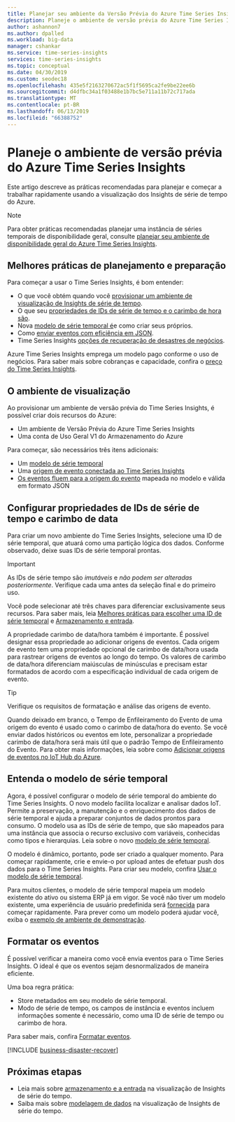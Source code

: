 ```yaml
---
title: Planejar seu ambiente da Versão Prévia do Azure Time Series Insights | Microsoft Docs
description: Planeje o ambiente de versão prévia do Azure Time Series Insights.
author: ashannon7
ms.author: dpalled
ms.workload: big-data
manager: cshankar
ms.service: time-series-insights
services: time-series-insights
ms.topic: conceptual
ms.date: 04/30/2019
ms.custom: seodec18
ms.openlocfilehash: 435e5f2163270672ac5f1f5695ca2fe9be22ee6b
ms.sourcegitcommit: d4dfbc34a1f03488e1b7bc5e711a11b72c717ada
ms.translationtype: MT
ms.contentlocale: pt-BR
ms.lasthandoff: 06/13/2019
ms.locfileid: "66388752"
---
```

# <a name="plan-your-azure-time-series-insights-preview-environment"></a>Planeje o ambiente de versão prévia do Azure Time Series Insights

Este artigo descreve as práticas recomendadas para planejar e começar a trabalhar rapidamente usando a visualização dos Insights de série de tempo do Azure.

> [!NOTE]
> Para obter práticas recomendadas planejar uma instância de séries temporais de disponibilidade geral, consulte [planejar seu ambiente de disponibilidade geral do Azure Time Series Insights](time-series-insights-environment-planning.md).

## <a name="best-practices-for-planning-and-preparation"></a>Melhores práticas de planejamento e preparação

Para começar a usar o Time Series Insights, é bom entender:

* O que você obtém quando você [provisionar um ambiente de visualização de Insights de série de tempo](#the-preview-environment).
* O que seu [propriedades de IDs de série de tempo e o carimbo de hora são](#configure-time-series-ids-and-timestamp-properties).
* Nova [modelo de série temporal é](#understand-the-time-series-model)e como criar seus próprios.
* Como [enviar eventos com eficiência em JSON](#shape-your-events).
* Time Series Insights [opções de recuperação de desastres de negócios](#business-disaster-recovery).

Azure Time Series Insights emprega um modelo pago conforme o uso de negócios. Para saber mais sobre cobranças e capacidade, confira o [preço do Time Series Insights](https://azure.microsoft.com/pricing/details/time-series-insights/).

## <a name="the-preview-environment"></a>O ambiente de visualização

Ao provisionar um ambiente de versão prévia do Time Series Insights, é possível criar dois recursos do Azure:

* Um ambiente de Versão Prévia do Azure Time Series Insights
* Uma conta de Uso Geral V1 do Armazenamento do Azure

Para começar, são necessários três itens adicionais:

* Um [modelo de série temporal](./time-series-insights-update-tsm.md)
* Uma [origem de evento conectada ao Time Series Insights](./time-series-insights-how-to-add-an-event-source-iothub.md)
* [Os eventos fluem para a origem do evento](./time-series-insights-send-events.md) mapeada no modelo e válida em formato JSON

## <a name="configure-time-series-ids-and-timestamp-properties"></a>Configurar propriedades de IDs de série de tempo e carimbo de data

Para criar um novo ambiente do Time Series Insights, selecione uma ID de série temporal, que atuará como uma partição lógica dos dados. Conforme observado, deixe suas IDs de série temporal prontas.

> [!IMPORTANT]
> As IDs de série tempo são *imutáveis* e *não podem ser alteradas posteriormente*. Verifique cada uma antes da seleção final e do primeiro uso.

Você pode selecionar até três chaves para diferenciar exclusivamente seus recursos. Para saber mais, leia [Melhores práticas para escolher uma ID de série temporal](./time-series-insights-update-how-to-id.md) e [Armazenamento e entrada](./time-series-insights-update-storage-ingress.md).

A propriedade carimbo de data/hora também é importante. É possível designar essa propriedade ao adicionar origens de eventos. Cada origem de evento tem uma propriedade opcional de carimbo de data/hora usada para rastrear origens de eventos ao longo do tempo. Os valores de carimbo de data/hora diferenciam maiúsculas de minúsculas e precisam estar formatados de acordo com a especificação individual de cada origem de evento.

> [!TIP]
> Verifique os requisitos de formatação e análise das origens de evento.

Quando deixado em branco, o Tempo de Enfileiramento do Evento de uma origem do evento é usado como o carimbo de data/hora do evento. Se você enviar dados históricos ou eventos em lote, personalizar a propriedade carimbo de data/hora será mais útil que o padrão Tempo de Enfileiramento do Evento. Para obter mais informações, leia sobre como [Adicionar origens de eventos no IoT Hub do Azure](./time-series-insights-how-to-add-an-event-source-iothub.md).

## <a name="understand-the-time-series-model"></a>Entenda o modelo de série temporal

Agora, é possível configurar o modelo de série temporal do ambiente do Time Series Insights. O novo modelo facilita localizar e analisar dados IoT. Permite a preservação, a manutenção e o enriquecimento dos dados de série temporal e ajuda a preparar conjuntos de dados prontos para consumo. O modelo usa as IDs de série de tempo, que são mapeados para uma instância que associa o recurso exclusivo com variáveis, conhecidas como tipos e hierarquias. Leia sobre o novo [modelo de série temporal](./time-series-insights-update-tsm.md).

O modelo é dinâmico, portanto, pode ser criado a qualquer momento. Para começar rapidamente, crie e envie-o por upload antes de efetuar push dos dados para o Time Series Insights. Para criar seu modelo, confira [Usar o modelo de série temporal](./time-series-insights-update-how-to-tsm.md).

Para muitos clientes, o modelo de série temporal mapeia um modelo existente do ativo ou sistema ERP já em vigor. Se você não tiver um modelo existente, uma experiência de usuário predefinida será [fornecida](https://github.com/Microsoft/tsiclient) para começar rapidamente. Para prever como um modelo poderá ajudar você, exiba o [exemplo de ambiente de demonstração](https://insights.timeseries.azure.com/preview/demo).

## <a name="shape-your-events"></a>Formatar os eventos

É possível verificar a maneira como você envia eventos para o Time Series Insights. O ideal é que os eventos sejam desnormalizados de maneira eficiente.

Uma boa regra prática:

* Store metadados em seu modelo de série temporal.
* Modo de série de tempo, os campos de instância e eventos incluem informações somente é necessário, como uma ID de série de tempo ou carimbo de hora.

Para saber mais, confira [Formatar eventos](./time-series-insights-send-events.md#json).

[!INCLUDE [business-disaster-recover](../../includes/time-series-insights-business-recovery.md)]

## <a name="next-steps"></a>Próximas etapas

- Leia mais sobre [armazenamento e a entrada](./time-series-insights-update-storage-ingress.md) na visualização de Insights de série do tempo.
- Saiba mais sobre [modelagem de dados](./time-series-insights-update-tsm.md) na visualização de Insights de série do tempo.